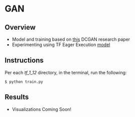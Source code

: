 # GAN
## Overview
* Model and training based on [this](https://arxiv.org/pdf/1511.06434.pdf) DCGAN research paper
* Experimenting using TF Eager Execution [model](https://github.com/mikepatel/GAN-MNIST/tree/master/tf_1_12_eager_exec)

## Instructions
Per each *tf_1_12* directory, in the terminal, run the following:
```
$ python train.py
```

## Results
* Visualizations Coming Soon!

